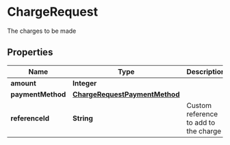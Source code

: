 

# ChargeRequest

The charges to be made

## Properties

| Name | Type | Description | Notes |
|------------ | ------------- | ------------- | -------------|
|**amount** | **Integer** |  |  [optional] |
|**paymentMethod** | [**ChargeRequestPaymentMethod**](ChargeRequestPaymentMethod.md) |  |  |
|**referenceId** | **String** | Custom reference to add to the charge |  [optional] |



